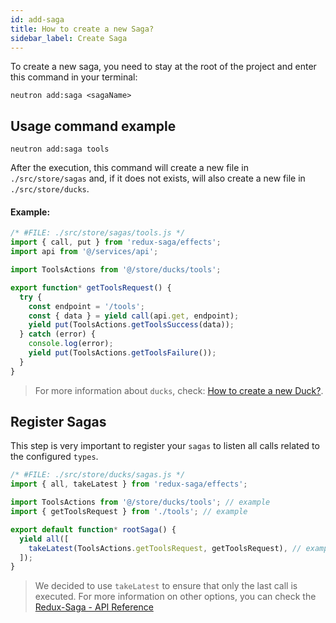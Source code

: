 ```yaml
---
id: add-saga
title: How to create a new Saga?
sidebar_label: Create Saga
---
```


To create a new saga, you need to stay at the root of the project and enter this command in your terminal:

```shell
neutron add:saga <sagaName>
```


## Usage command example

```shell
neutron add:saga tools
```

After the execution, this command will create a new file in `./src/store/sagas` and, if it does not exists, will also create a new file in `./src/store/ducks`.

#### Example:

```js
/* #FILE: ./src/store/sagas/tools.js */
import { call, put } from 'redux-saga/effects';
import api from '@/services/api';

import ToolsActions from '@/store/ducks/tools';

export function* getToolsRequest() {
  try {
    const endpoint = '/tools';
    const { data } = yield call(api.get, endpoint);
    yield put(ToolsActions.getToolsSuccess(data));
  } catch (error) {
    console.log(error);
    yield put(ToolsActions.getToolsFailure());
  }
}
```

> For more information about `ducks`, check: <a href="add-duck" target="_blank">How to create a new Duck?</a>.

## Register Sagas

This step is very important to register your `sagas` to listen all calls related to the configured `types`.

```js
/* #FILE: ./src/store/ducks/sagas.js */
import { all, takeLatest } from 'redux-saga/effects';

import ToolsActions from '@/store/ducks/tools'; // example
import { getToolsRequest } from './tools'; // example

export default function* rootSaga() {
  yield all([
    takeLatest(ToolsActions.getToolsRequest, getToolsRequest), // example
  ]);
}
```

> We decided to use `takeLatest` to ensure that only the last call is executed. For more information on other options, you can check the <a href="https://redux-saga.js.org/docs/api/" target="_blank">Redux-Saga - API Reference</a>
